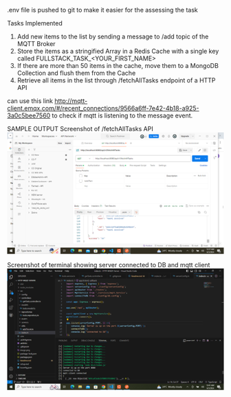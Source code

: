 .env file is pushed to git to make it easier for the  assessing the task 

Tasks Implemented
1. Add new items to the list by sending a message to /add topic of the
MQTT Broker
2. Store the items as a stringified Array in a Redis Cache with a single key
called FULLSTACK_TASK_<YOUR_FIRST_NAME>
3. If there are more than 50 items in the cache, move them to a MongoDB
Collection and flush them from the Cache
4. Retrieve all items in the list through /fetchAllTasks endpoint of a HTTP
API

can use this link http://mqtt-client.emqx.com/#/recent_connections/9566a6ff-7e42-4b18-a925-3a0c5bee7560
to check if mqtt is listening to the message event. 

SAMPLE OUTPUT
Screenshot of /fetchAllTasks API
![alt text](image.png)

Screenshot of terminal showing server connected to DB and mqtt client
![alt text](image-1.png)